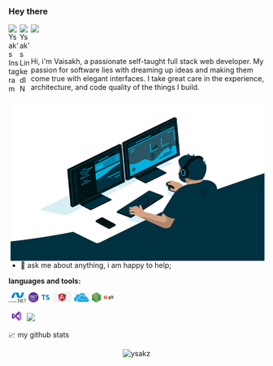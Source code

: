 ### Hey there 
<a href="https://www.instagram.com/ysakz/">
  <img align="left" alt="Ysak's Instagram" width="22px" src="https://raw.githubusercontent.com/hussainweb/hussainweb/main/icons/instagram.png" />
</a>

<a href="https://www.linkedin.com/in/vaisakh-mohanan/">
  <img align="left" alt="Ysak's LinkedIN" width="22px" src="https://raw.githubusercontent.com/peterthehan/peterthehan/master/assets/linkedin.svg" />
</a>

![](https://visitor-badge.glitch.me/badge?page_id=vaisakh-mohanan)

<br />

Hi, i'm Vaisakh, a passionate self-taught full stack web developer. My passion for software lies with dreaming up ideas and making them come true with elegant interfaces. I take great care in the experience, architecture, and code quality of the things I build.




  <img align="right" alt="GIF" src="https://github.com/vaisakh-mohanan/vaisakh-mohanan/blob/e9b72a68b6c0361875dd9321897f8cc5a4a2e979/code.gif" width="500" height="320" />
  
- 💬 ask me about anything, i am happy to help;

**languages and tools:**  


<code><img height="20" src="https://github.com/vaisakh-mohanan/vaisakh-mohanan/blob/7a1ce506dafce22cd10b012f5c0c1688a01192c8/Icons/dot-net-logo-png-3.png"></code>
<code><img height="20" src="https://github.com/vaisakh-mohanan/vaisakh-mohanan/blob/7a1ce506dafce22cd10b012f5c0c1688a01192c8/Icons/NET_Core_Logo.svg.png"></code>
<code><img height="20" src="https://github.com/vaisakh-mohanan/vaisakh-mohanan/blob/7a1ce506dafce22cd10b012f5c0c1688a01192c8/Icons/TS.png"></code>
<code><img height="20" src="https://github.com/vaisakh-mohanan/vaisakh-mohanan/blob/7a1ce506dafce22cd10b012f5c0c1688a01192c8/Icons/angular.png"></code>
<code><img height="20" src="https://github.com/vaisakh-mohanan/vaisakh-mohanan/blob/7a1ce506dafce22cd10b012f5c0c1688a01192c8/Icons/Azure.png"></code>
<code><img height="20" src="https://raw.githubusercontent.com/github/explore/80688e429a7d4ef2fca1e82350fe8e3517d3494d/topics/nodejs/nodejs.png"></code>
<code><img height="20" src="https://raw.githubusercontent.com/github/explore/80688e429a7d4ef2fca1e82350fe8e3517d3494d/topics/git/git.png"></code>

<code><img height="20" src="https://github.com/vaisakh-mohanan/vaisakh-mohanan/blob/b134f9c3fc45b6d1ac6baac4b3ebb6bd1604ba72/Icons/Visual-Studio-Logo.png"></code>
<code><img height="20" src="https://github.com/vaisakh-mohanan/vaisakmohanan/blob/b134f9c3fc45b6d1ac6baac4b3ebb6bd1604ba72/Icons/Visual_Studio_Code_1.35_icon.svg.png"></code>


📈 my github stats

<p align="center"> <img src="https://github-readme-stats.vercel.app/api?username=vaisakh-mohanan&show_icons=true&theme=gotham" alt="ysakz" />




